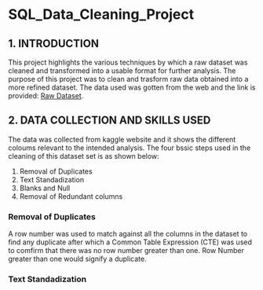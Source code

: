 # SQL_Data_Cleaning_Project
## 1. INTRODUCTION  
This project highlights the various techniques by which a raw dataset was cleaned and transformed into a usable format for further analysis. The purpose of this project was to clean and trasform raw data obtained into a more refined dataset. The data used was gotten from the web and the link is provided: [Raw Dataset](https://www.kaggle.com/datasets/swaptr/layoffs-2022).  
## 2. DATA COLLECTION AND SKILLS USED  
The data was collected from kaggle website and it shows the different coloums relevant to the intended analysis.
The four bssic steps used in the cleaning of this dataset set is as shown below:
1. Removal of Duplicates
2. Text Standadization
3. Blanks and Null
4. Removal of Redundant columns

 ### Removal of Duplicates
 A row number was used to match against all the columns in the dataset to find any duplicate after which a Common Table Expression (CTE) was used to comfirm that there was no row number greater than one. Row Number greater than one would signify a duplicate.

 ### Text Standadization  
 
